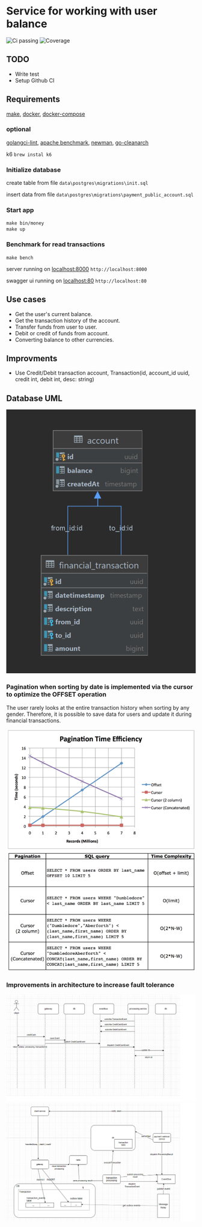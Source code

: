 # Service for working with user balance
![Ci passing](https://github.com/col3name/balance-service/actions/workflows/prod.yml/badge.svg)
![Coverage](https://img.shields.io/badge/Coverage-0.0%25-red)

## TODO
- Write test
- Setup Github CI

## Requirements
[make](https://www.gnu.org/software/make/), [docker](https://www.docker.com/), [docker-compose](https://docs.docker.com/compose/install/)

### optional
[golangci-lint](https://github.com/golangci/golangci-lint),
[apache benchmark](https://httpd.apache.org/docs/2.4/programs/ab.html),
[newman](https://www.npmjs.com/package/newman),
[go-cleanarch](https://github.com/roblaszczak/go-cleanarch)

k6 ```brew instal k6```


### Initialize database
create table from file ```data\postgres\migrations\init.sql```

insert data from file ```data\postgres\migrations\payment_public_account.sql```

### Start  app
```shell
make bin/money
make up
```

### Benchmark for read transactions 
```shell
make bench
```

server running on [localhost:8000](http://localhost:8000) ```http://localhost:8000```

swagger ui running on [localhost:80](http://localhost:80) ```http://localhost:80```

## Use cases 
- Get the user's current balance.
- Get the transaction history of the account.
- Transfer funds from user to user.
- Debit or credit of funds from account.
- Converting balance to other currencies.

## Improvments
 - Use Credit/Debit transaction account, Transaction(id, account_id uuid, credit int, debit int, desc: string)
## Database UML

![cursor](docs/img/db-uml.png)

### Pagination when sorting by date is implemented via the cursor to optimize the OFFSET operation

The user rarely looks at the entire transaction history when sorting by any gender.
Therefore, it is possible to save data for users and update it during financial transactions.


![cursor](docs/img/pagination-compare.png)
![cursor](docs/img/pagination-compare-2.png)

### Improvements in architecture to increase fault tolerance

![cursor](docs/img/sequence.png)
![cursor](docs/img/components.png)
